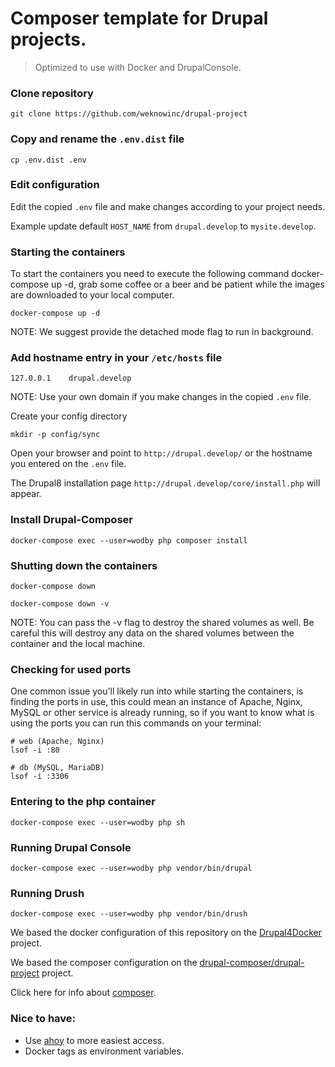 # Composer template for Drupal projects.
 
> Optimized to use with Docker and DrupalConsole.

### Clone repository
```
git clone https://github.com/weknowinc/drupal-project
```

### Copy and rename the `.env.dist` file
```
cp .env.dist .env
```

### Edit configuration
Edit the copied `.env` file and make changes according to your project needs.

Example update default `HOST_NAME` from `drupal.develop` to `mysite.develop`.

### Starting the containers
To start the containers you need to execute the following command docker-compose up -d, grab some coffee or a beer and be patient while the images are downloaded to your local computer.
```
docker-compose up -d
```
NOTE: We suggest provide the detached mode flag to run in background.

### Add hostname entry in your `/etc/hosts` file
```
127.0.0.1    drupal.develop
```
NOTE: Use your own domain if you make changes in the copied `.env` file.

Create your config directory
```
mkdir -p config/sync
```

Open your browser and point to `http://drupal.develop/` or the hostname you entered on the `.env` file.

The Drupal8 installation page `http://drupal.develop/core/install.php` will appear.

### Install Drupal-Composer
```
docker-compose exec --user=wodby php composer install
```

### Shutting down the containers
```
docker-compose down

docker-compose down -v
```
NOTE: You can pass the -v flag to destroy the shared volumes as well. Be careful this will destroy any data on the shared volumes between the container and the local machine.

### Checking for used ports
One common issue you'll likely run into while starting the containers, is finding the ports in use, this could mean an instance of Apache, Nginx, MySQL or other service is already running, so if you want to know what is using the ports you can run this commands on your terminal:

```
# web (Apache, Nginx)
lsof -i :80

# db (MySQL, MariaDB)
lsof -i :3306
```

### Entering to the php container
```
docker-compose exec --user=wodby php sh
```

### Running Drupal Console
```
docker-compose exec --user=wodby php vendor/bin/drupal
```

### Running Drush
```
docker-compose exec --user=wodby php vendor/bin/drush
```

We based the docker configuration of this repository on the [Drupal4Docker](https://github.com/wodby/docker4drupal) project.

We based the composer configuration on the [drupal-composer/drupal-project](https://github.com/drupal-composer/drupal-project) project.

Click here for info about [composer](composer.md).

### Nice to have:
* Use [ahoy](https://ahoy-cli.readthedocs.io/en/latest/) to more easiest access.
* Docker tags as environment variables.